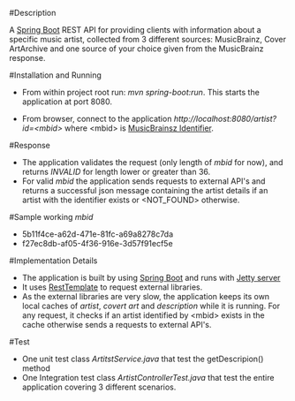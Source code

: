 #Description

A [Spring Boot](https://spring.io/projects/spring-boot) REST API for providing clients with information about a specific music
artist, collected from 3 different sources: MusicBrainz, Cover ArtArchive and one source of your choice given from the MusicBrainz response.

#Installation and Running


* From within project root run: *mvn spring-boot:run*. This starts the application at port 8080.

* From browser, connect to the application *http://localhost:8080/artist?id=\<mbid>*  where \<mbid> is [MusicBrainsz Identifier](https://musicbrainz.org/doc/MusicBrainz_Identifier).

#Response

* The application validates the request (only length of *mbid* for now), and returns *INVALID* for <mbid> length lower or greater than 36.
* For valid *mbid* the application sends requests to external API's and 
 returns a successful json message containing the artist details if an artist with the identifier exists or <NOT_FOUND> otherwise.
 
#Sample working *mbid*

* 5b11f4ce-a62d-471e-81fc-a69a8278c7da
* f27ec8db-af05-4f36-916e-3d57f91ecf5e


#Implementation Details

* The application is built by using [Spring Boot](https://spring.io/projects/spring-boot) and runs with [Jetty server](https://www.eclipse.org/jetty/)
* It uses [RestTemplate](https://docs.spring.io/spring-android/docs/current/reference/html/rest-template.html) to request external libraries.
* As the external libraries are very slow, the application keeps its own local caches of *artist*, *covert art* and *description* while it is running. 
For any request, it checks if an artist identified by \<mbid> exists in the cache otherwise sends a requests to external API's. 
                                                                                        

#Test
* One unit test class *ArtitstService.java* that test the getDescripion() method
* One Integration test class *ArtistControllerTest.java* that test the entire application covering 3 different scenarios.

